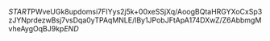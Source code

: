 $START$PWveUGk8updomsi7FIYys2j5k+00xeSSjXq/AoogBQtaHRGYXoCxSp3zJYNprdezwBsj7vsDqa0yTPAqMNLE/lBy1JPobJFtApA174DXwZ/Z6AbbmgMvheAygOqBJ9kp$END$